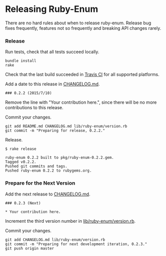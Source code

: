 # Releasing Ruby-Enum

There are no hard rules about when to release ruby-enum. Release bug fixes frequently, features not so frequently and breaking API changes rarely.

### Release

Run tests, check that all tests succeed locally.

```
bundle install
rake
```

Check that the last build succeeded in [Travis CI](https://travis-ci.org/dblock/ruby-enum) for all supported platforms.

Add a date to this release in [CHANGELOG.md](CHANGELOG.md).

```
### 0.2.2 (2015/7/10)
```

Remove the line with "Your contribution here.", since there will be no more contributions to this release.

Commit your changes.

```
git add README.md CHANGELOG.md lib/ruby-enum/version.rb
git commit -m "Preparing for release, 0.2.2."
```

Release.

```
$ rake release

ruby-enum 0.2.2 built to pkg/ruby-enum-0.2.2.gem.
Tagged v0.2.2.
Pushed git commits and tags.
Pushed ruby-enum 0.2.2 to rubygems.org.
```

### Prepare for the Next Version

Add the next release to [CHANGELOG.md](CHANGELOG.md).

```
### 0.2.3 (Next)

* Your contribution here.
```

Increment the third version number in [lib/ruby-enum/version.rb](lib/ruby-enum/version.rb).

Commit your changes.

```
git add CHANGELOG.md lib/ruby-enum/version.rb
git commit -m "Preparing for next development iteration, 0.2.3."
git push origin master
```
